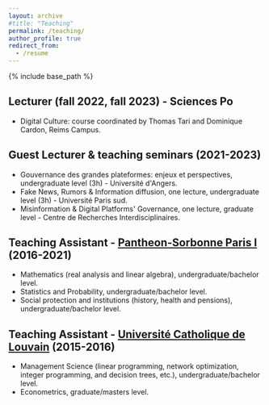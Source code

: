 ```yaml
---
layout: archive
#title: "Teaching"
permalink: /teaching/
author_profile: true
redirect_from:
  - /resume
---
```


{% include base_path %}

Lecturer (fall 2022, fall 2023) - Sciences Po
---

* Digital Culture: course coordinated by Thomas Tari and Dominique Cardon, Reims Campus. 

Guest Lecturer & teaching seminars (2021-2023)
---

* Gouvernance des grandes plateformes: enjeux et perspectives, undergraduate level (3h) - Université d'Angers.
* Fake News, Rumors & Information diffusion, one lecture, undergraduate level (3h) - Université Paris sud.
* Misinformation & Digital Platforms' Governance, one lecture, graduate level - Centre de Recherches Interdisciplinaires. 


Teaching Assistant - [Pantheon-Sorbonne Paris I](http://www.pantheonsorbonne.fr/) (2016-2021)
---

* Mathematics (real analysis and linear algebra), undergraduate/bachelor level.
* Statistics and Probability, undergraduate/bachelor level.
* Social protection and institutions (history, health and pensions), undergraduate/bachelor level.

Teaching Assistant - [Université Catholique de Louvain](https://uclouvain.be/fr/facultes/lsm) (2015-2016)
---

* Management Science (linear programming, network optimization, integer programming, and decision trees, etc.), undergraduate/bachelor level.
* Econometrics, graduate/masters level.


